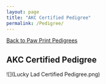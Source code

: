 ```yaml
---
layout: page
title: "AKC Certified Pedigree"
permalink: /Pedigree/
---
```


<a href="https://www.pawprintgenetics.com/pedigrees/dogs/details/19881/">Back to Paw Print Pedigrees</a>

## AKC Certified Pedigree

![](Lucky Lad Certified Pedigree.png)
